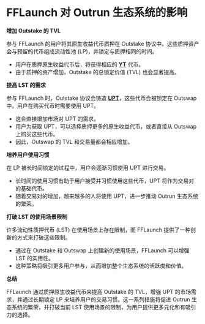 # FFLaunch 对 Outrun 生态系统的影响

**增加 Outstake 的 TVL**

参与 FFLaunch 的用户将其原生收益代币质押在 Outstake 协议中。这些质押资产会与预留的代币组成流动性池 (LP)，并锁定与质押相同的时间。

* 用户在质押原生收益代币后，将获得相应的 [**YT**](https://outrun.gitbook.io/doc/v/zh/outstake/yield-tokenization/yt) 代币。
* 由于质押的资产增加，Outstake 的总锁定价值 (TVL) 也会显著提高。

**提高 LST 的需求**

参与 FFLaunch 时，Outstake 协议会铸造 [**UPT**](../outstake/yield-tokenization/upt.md)，这些代币会被锁定在 Outswap 中。用户在购买代币时需要使用 UPT。

* 这会直接增加市场对 UPT 的需求。
* 用户为获取 UPT，可以选择质押更多的原生收益代币，或者直接从 Outswap 上购买这些代币。
* 因此，Outswap 的 TVL 和交易量都会相应增加。

**培养用户使用习惯**

在 LP 被长时间锁定的过程中，用户会逐渐习惯使用 UPT 进行交易。

* 长时间的使用习惯有助于用户接受并习惯使用这些代币，UPT 将作为交易对的基础代币。
* 随着交易对的增加，越来越多的人将使用 UPT，进一步推动 Outrun 生态系统的繁荣。

**打破 LST 的使用场景限制**

许多流动性质押代币 (LST) 在使用场景上存在限制，而 FFLaunch 提供了一种创新的方式来打破这些限制。

* 通过在 Outstake 和 Outswap 上创建新的使用场景，FFLaunch 可以增强 LST 的实用性。
* 这种策略将吸引更多用户参与，从而增加整个生态系统的活跃度和价值。

**总结**

FFLaunch 通过质押原生收益代币来提高 Outstake 的 TVL，增强 UPT 的市场需求，并通过长期锁定 LP 来培养用户的交易习惯。这一系列措施将促进 Outrun 生态系统的繁荣，并打破当前 LST 使用场景的限制，为用户提供更多元化和有吸引力的选择。
